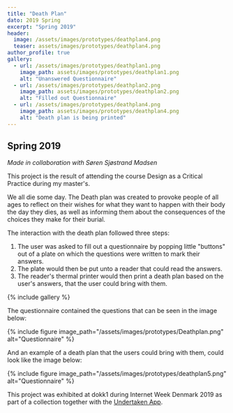 ```yaml
---
title: "Death Plan"
dato: 2019 Spring
excerpt: "Spring 2019"
header:
  image: /assets/images/prototypes/deathplan4.png
  teaser: assets/images/prototypes/deathplan4.png
author_profile: true
gallery:
  - url: /assets/images/prototypes/deathplan1.png
    image_path: assets/images/prototypes/deathplan1.png
    alt: "Unanswered Questionnaire"
  - url: /assets/images/prototypes/deathplan2.png
    image_path: assets/images/prototypes/deathplan2.png
    alt: "Filled out Questionnaire"
  - url: /assets/images/prototypes/deathplan4.png
    image_path: assets/images/prototypes/deathplan4.png
    alt: "Death plan is being printed"
---
```


## Spring 2019

*Made in collaboration with Søren Sjøstrand Madsen*

This project is the result of attending the course Design as a Critical Practice during my master's.

We all die some day. The Death plan was created to provoke people of all ages to reflect on their wishes for what they want to happen with their body the day they dies, as well as informing them about the consequences of the choices they make for their burial.

The interaction with the death plan followed three steps:
1. The user was asked to fill out a questionnaire by popping little "buttons" out of a plate on which the questions were written to mark their answers.
2. The plate would then be put unto a reader that could read the answers.
3. The reader's thermal printer would then print a death plan based on the user's answers, that the user could bring with them.

{% include gallery %}

The questionnaire contained the questions that can be seen in the image below:

{% include figure image_path="/assets/images/prototypes/Deathplan.png" alt="Questionnaire" %}

And an example of a death plan that the users could bring with them, could look like the image below:

{% include figure image_path="/assets/images/prototypes/deathplan5.png" alt="Questionnaire" %}

This project was exhibited at dokk1 during Internet Week Denmark 2019 as part of a collection together with the [Undertaken App](#LINK).
